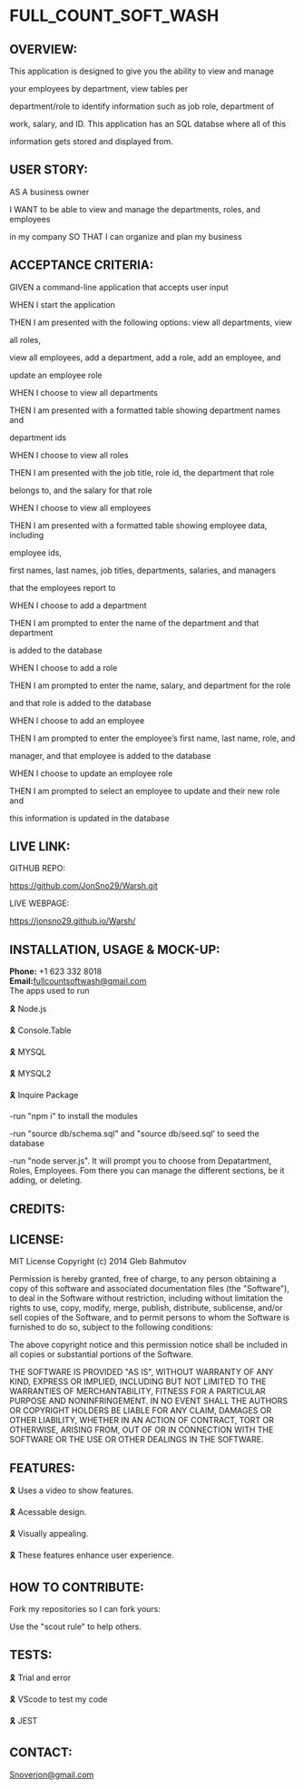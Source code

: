# FULL_COUNT_SOFT_WASH

## OVERVIEW:

This application is designed to give you the ability to view and manage 

your employees by department, view tables per 

department/role to identify information such as job role, department of 

work, salary, and ID. This application has an SQL databse where all of this 

information gets stored and displayed from.

## USER STORY:

AS A business owner

I WANT to be able to view and manage the departments, roles, and employees 

in my company SO THAT I can organize and plan my business


## ACCEPTANCE CRITERIA:

GIVEN a command-line application that accepts user input

WHEN I start the application

THEN I am presented with the following options: view all departments, view 

all roles, 

view all employees, add a department, add a role, add an employee, and 

update an employee role

WHEN I choose to view all departments

THEN I am presented with a formatted table showing department names and 

department ids

WHEN I choose to view all roles

THEN I am presented with the job title, role id, the department that role 

belongs to, and the salary for that role

WHEN I choose to view all employees

THEN I am presented with a formatted table showing employee data, including 

employee ids,

 first names, last names, job titles, departments, salaries, and managers 
 
 that the employees report to

WHEN I choose to add a department

THEN I am prompted to enter the name of the department and that department 

is added to the database

WHEN I choose to add a role

THEN I am prompted to enter the name, salary, and department for the role 

and that role is added to the database

WHEN I choose to add an employee

THEN I am prompted to enter the employee’s first name, last name, role, and 

manager, and that employee is added to the database

WHEN I choose to update an employee role

THEN I am prompted to select an employee to update and their new role and 

this information is updated in the database

## LIVE LINK:

GITHUB REPO:

https://github.com/JonSno29/Warsh.git

LIVE WEBPAGE:

https://jonsno29.github.io/Warsh/



## INSTALLATION, USAGE & MOCK-UP:
<strong>Phone:</strong> +1 623 332 8018<br>
                <strong>Email:</strong>fullcountsoftwash@gmail.com<br>
The apps used to run

🎗 Node.js

🎗 Console.Table

🎗 MYSQL

🎗 MYSQL2

🎗 Inquire Package

-run "npm i" to install the modules

-run "source db/schema.sql" and "source db/seed.sql' to seed the database

-run "node server.js". It will prompt you to choose from Depatartment, Roles, Employees. Fom there you can manage the different sections, be it adding, or deleting.


## CREDITS:


## LICENSE:

MIT License
Copyright (c) 2014 Gleb Bahmutov

Permission is hereby granted, free of charge, to any person obtaining a copy of this software and associated documentation files (the "Software"), to deal in the Software without restriction, including without limitation the rights to use, copy, modify, merge, publish, distribute, sublicense, and/or sell copies of the Software, and to permit persons to whom the Software is furnished to do so, subject to the following conditions:

The above copyright notice and this permission notice shall be included in all copies or substantial portions of the Software.

THE SOFTWARE IS PROVIDED "AS IS", WITHOUT WARRANTY OF ANY KIND, EXPRESS OR IMPLIED, INCLUDING BUT NOT LIMITED TO THE WARRANTIES OF MERCHANTABILITY, FITNESS FOR A PARTICULAR PURPOSE AND NONINFRINGEMENT. IN NO EVENT SHALL THE AUTHORS OR COPYRIGHT HOLDERS BE LIABLE FOR ANY CLAIM, DAMAGES OR OTHER LIABILITY, WHETHER IN AN ACTION OF CONTRACT, TORT OR OTHERWISE, ARISING FROM, OUT OF OR IN CONNECTION WITH THE SOFTWARE OR THE USE OR OTHER DEALINGS IN THE SOFTWARE.

## FEATURES:

🎗 Uses a video to show features.

🎗 Acessable design.

🎗 Visually appealing.

🎗 These features enhance user experience.

## HOW TO CONTRIBUTE:

Fork my repositories so I can fork yours:

Use the "scout rule" to help others.

## TESTS:

🎗 Trial and error

🎗 VScode to test my code

🎗 JEST

## CONTACT:

Snoverjon@gmail.com